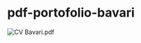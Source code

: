 # pdf-portofolio-bavari
![CV Bavari.pdf]([https://github.com/user-attachments/files/20162369/CV.Bavari.pdf](https://github.com/bavari2002/pdf-portofolio-bavari/blob/5f17bb032455024f5916889fcd2d5d051d69c853/PDF%20Portfolio/CV%20Bavari.pdf))
